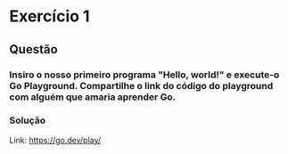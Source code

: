# Exercício 1
## Questão
### Insiro o nosso primeiro programa "Hello, world!" e execute-o Go Playground. Compartilhe o link do código do playground com alguém que amaria aprender Go.
### Solução
Link: https://go.dev/play/
